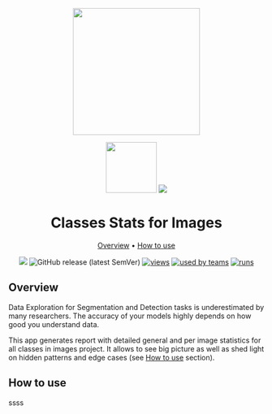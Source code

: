 <div align="center" markdown> 

<img src="https://i.imgur.com/UdBujFN.png" width="250" /> <br>

<img src="https://img.icons8.com/fluent/96/000000/combo-chart.png" width="100"/> 

<img src="https://i.imgur.com/cISE5uw.png"/>


# Classes Stats for Images  

<p align="center">

  <a href="#overview">Overview</a> •
  <a href="#how-to-use">How to use</a>
</p>

[![](https://img.shields.io/badge/slack-chat-green.svg?logo=slack)](https://supervise.ly/slack) 
![GitHub release (latest SemVer)](https://img.shields.io/github/v/release/supervisely-ecosystem/classes-stats-for-images)
[![views](https://dev.supervise.ly/public/api/v3/ecosystem.counters?repo=supervisely-ecosystem/classes-stats-for-images&counter=views&label=views&123)](https://supervise.ly)
[![used by teams](https://dev.supervise.ly/public/api/v3/ecosystem.counters?repo=supervisely-ecosystem/classes-stats-for-images&counter=runs&label=used%20by%20teams&123)](https://supervise.ly)
[![runs](https://dev.supervise.ly/public/api/v3/ecosystem.counters?repo=supervisely-ecosystem/classes-stats-for-images&counter=downloads&label=runs&123)](https://supervise.ly)

</div>

## Overview 
Data Exploration for Segmentation and Detection tasks is underestimated by many researchers. The accuracy of your models highly depends on how good you understand data. 

This app generates report with detailed general and per image statistics for all classes in images project. It allows to see big picture as well as shed light on hidden patterns and edge cases (see <a href="#how-to-use">How to use</a> section).


## How to use

ssss
